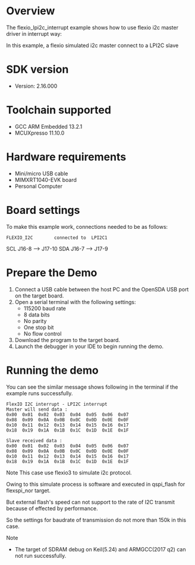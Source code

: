 Overview
========
The flexio_lpi2c_interrupt example shows how to use flexio i2c master  driver in interrupt way:

In this example, a flexio simulated i2c master connect to a LPI2C slave

SDK version
===========
- Version: 2.16.000

Toolchain supported
===================
- GCC ARM Embedded  13.2.1
- MCUXpresso  11.10.0

Hardware requirements
=====================
- Mini/micro USB cable
- MIMXRT1040-EVK board
- Personal Computer

Board settings
==============
To make this example work, connections needed to be as follows:

    FLEXIO_I2C        connected to  LPI2C1
SCL     J16-8           -->        J17-10
SDA     J16-7           -->        J17-9

Prepare the Demo
================
1.  Connect a USB cable between the host PC and the OpenSDA USB port on the target board.
2.  Open a serial terminal with the following settings:
    - 115200 baud rate
    - 8 data bits
    - No parity
    - One stop bit
    - No flow control
3.  Download the program to the target board.
4.  Launch the debugger in your IDE to begin running the demo.

Running the demo
================
You can see the similar message shows following in the terminal if the example runs successfully.

~~~~~~~~~~~~~~~~~~~~~~~~~~~~
FlexIO I2C interrupt - LPI2C interrupt
Master will send data :
0x00  0x01  0x02  0x03  0x04  0x05  0x06  0x07
0x08  0x09  0x0A  0x0B  0x0C  0x0D  0x0E  0x0F
0x10  0x11  0x12  0x13  0x14  0x15  0x16  0x17
0x18  0x19  0x1A  0x1B  0x1C  0x1D  0x1E  0x1F

Slave received data :
0x00  0x01  0x02  0x03  0x04  0x05  0x06  0x07
0x08  0x09  0x0A  0x0B  0x0C  0x0D  0x0E  0x0F
0x10  0x11  0x12  0x13  0x14  0x15  0x16  0x17
0x18  0x19  0x1A  0x1B  0x1C  0x1D  0x1E  0x1F
~~~~~~~~~~~~~~~~~~~~~~~~~~~~

Note
This case use flexio3 to simulate i2c protocol. 

Owing to this simulate process is software and executed in qspi_flash for flexspi_nor target. 

But external flash's speed can not support to the rate of I2C transmit because of effected by performance. 

So the settings for baudrate of transmission do not more than 150k in this case.

Note
- The target of SDRAM debug on Keil(5.24) and ARMGCC(2017 q2) can not run successfully. 
